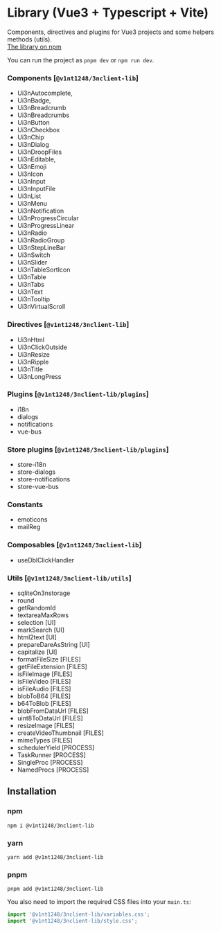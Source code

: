 # Library (Vue3 + Typescript + Vite)

Components, directives and plugins for Vue3 projects and some helpers methods (utils).  
[The library on npm](https://www.npmjs.com/package/@v1nt1248/3nclient-lib)  
  
You can run the project as `pnpm dev` or `npm run dev`.

### Components [`@v1nt1248/3nclient-lib`]
  - Ui3nAutocomplete,
  - Ui3nBadge,
  - Ui3nBreadcrumb
  - Ui3nBreadcrumbs
  - Ui3nButton
  - Ui3nCheckbox
  - Ui3nChip
  - Ui3nDialog
  - Ui3nDroopFiles
  - Ui3nEditable,
  - Ui3nEmoji
  - Ui3nIcon
  - Ui3nInput
  - Ui3nInputFile
  - Ui3nList
  - Ui3nMenu
  - Ui3nNotification
  - Ui3nProgressCircular
  - Ui3nProgressLinear
  - Ui3nRadio
  - Ui3nRadioGroup
  - Ui3nStepLineBar
  - Ui3nSwitch
  - Ui3nSlider
  - Ui3nTableSortIcon
  - Ui3nTable
  - Ui3nTabs
  - Ui3nText
  - Ui3nTooltip
  - Ui3nVirtualScroll  

### Directives [`@v1nt1248/3nclient-lib`]
  - Ui3nHtml
  - Ui3nClickOutside
  - Ui3nResize
  - Ui3nRipple
  - Ui3nTitle
  - Ui3nLongPress

### Plugins [`@v1nt1248/3nclient-lib/plugins`]
  - i18n
  - dialogs
  - notifications
  - vue-bus

### Store plugins [`@v1nt1248/3nclient-lib/plugins`]
  - store-i18n
  - store-dialogs
  - store-notifications
  - store-vue-bus

### Constants
  - emoticons
  - mailReg

### Composables [`@v1nt1248/3nclient-lib`]
  - useDblClickHandler

### Utils [`@v1nt1248/3nclient-lib/utils`]
  - sqliteOn3nstorage
  - round
  - getRandomId
  - textareaMaxRows
  - selection [UI]
  - markSearch [UI]
  - html2text [UI]
  - prepareDareAsString [UI]
  - capitalize [UI]
  - formatFileSize [FILES]
  - getFileExtension [FILES]
  - isFileImage [FILES]
  - isFileVideo [FILES]
  - isFileAudio [FILES]
  - blobToB64 [FILES]
  - b64ToBlob [FILES]
  - blobFromDataUrl [FILES]
  - uint8ToDataUrl [FILES]
  - resizeImage [FILES]
  - createVideoThumbnail [FILES]
  - mimeTypes [FILES]
  - schedulerYield [PROCESS]
  - TaskRunner [PROCESS]
  - SingleProc [PROCESS]
  - NamedProcs [PROCESS]

## Installation  
  
### npm
`npm i @v1nt1248/3nclient-lib`
### yarn
`yarn add @v1nt1248/3nclient-lib`  
### pnpm
`pnpm add @v1nt1248/3nclient-lib`

  
You also need to import the required CSS files into your `main.ts`:
```ts
import '@v1nt1248/3nclient-lib/variables.css';
import '@v1nt1248/3nclient-lib/style.css';
```  
